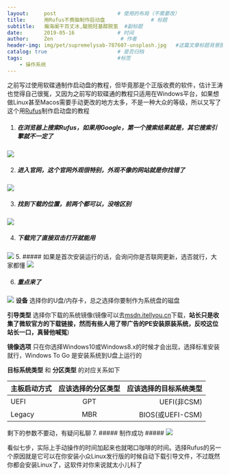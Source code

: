 ```yaml
---
layout:     post                    # 使用的布局（不需要改）
title:      用Rufus不费脑制作启动盘               # 标题
subtitle:   瀚海阑干百丈冰,酸脱羟基醇脱氢  #副标题
date:       2019-05-16              # 时间
author:     Zen                      # 作者
header-img: img/pet/supremelysab-787607-unsplash.jpg   #这篇文章标题背景图片
catalog: true                       # 是否归档
tags:                               #标签
    - 操作系统
---
```

之前写过使用软碟通制作启动盘的教程，但毕竟那是个正版收费的软件，估计王涛也觉得自己很冤，又因为之前写的软碟通的教程只适用在Windows平台，如果想做Linux甚至Macos需要手动更改的地方太多，不是一种大众的等级，所以又写了这个用[Rufus](https://rufus.ie/)制作启动盘的教程

1. ##### 在浏览器上搜索Rufus，如果用Google，第一个搜索结果就是，其它搜索引擎就不一定了
![](https://raw.githubusercontent.com/zhangyiming748/zhangyiming748.github.io/master/img/Make_Bootable_USB/搜索Rufus.jpg)

2. ##### 进入官网，这个官网外观很特别，外观不像的网站就是你找错了
![](https://raw.githubusercontent.com/zhangyiming748/zhangyiming748.github.io/master/img/Make_Bootable_USB/进入Rufus官网.jpg)

3. ##### 找到下载的位置，前两个都可以，没啥区别
![](https://raw.githubusercontent.com/zhangyiming748/zhangyiming748.github.io/master/img/Make_Bootable_USB/下载Rufus.jpg)

4. ##### 下载完了直接双击打开就能用
![](https://raw.githubusercontent.com/zhangyiming748/zhangyiming748.github.io/master/img/Make_Bootable_USB/绿色版直接打开.jpg)
5. ##### 如果是首次安装运行的话，会询问你是否联网更新，选否就行，大家都懂
![](https://raw.githubusercontent.com/zhangyiming748/zhangyiming748.github.io/master/img/Make_Bootable_USB/选否就可以了.jpg)

6. ##### 重点来了

![](https://raw.githubusercontent.com/zhangyiming748/zhangyiming748.github.io/master/img/Make_Bootable_USB/对应关系.jpg)
**设备** 选择你的U盘/内存卡，总之选择你要制作为系统盘的磁盘

**引导类型** 选择你下载的系统镜像(镜像可以去[msdn.itellyou.cn](https://msdn.itellyou.cn)下载，**站长只是收集了微软官方的下载链接，然而有些人用了带广告的PE安装原装系统，反咬这位站长一口，真替他喊冤**)

**镜像选项** 只在你选择Windows10或Windows8.x的时候才会出现，选择标准安装就行，Windows To Go 是安装系统到U盘上运行的

**目标系统类型** 和 **分区类型** 的对应关系如下

主板启动方式|应该选择的分区类型|应该选择的目标系统类型
---|:--:|---:
UEFI|GPT|UEFI(非CSM)
Legacy|MBR|BIOS(或UEFI-CSM)

剩下的参数不要动，有疑问私聊
7. ##### 制作成功 #####
![](https://raw.githubusercontent.com/zhangyiming748/zhangyiming748.github.io/master/img/Make_Bootable_USB/制作成功.jpg)

看似七步，实际上手动操作的时间加起来也就喝口咖啡的时间。选择Rufus的另一个原因就是它可以在你安装小众Linux发行版的时候自动下载引导文件，不过既然你都会安装Linux了，这软件对你来说就太小儿科了
